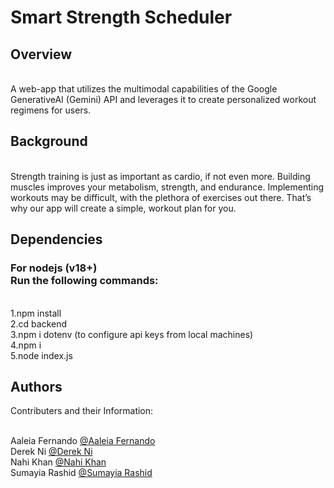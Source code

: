 # Smart Strength Scheduler 

## Overview

<br> A web-app that utilizes the multimodal capabilities of the Google GenerativeAI (Gemini) API and leverages it to create personalized workout regimens for users.

## Background

<br> Strength training is just as important as cardio, if not even more. Building muscles improves your metabolism, strength, and endurance. Implementing workouts may be difficult, with the plethora of exercises out there. That’s why our app will create a simple, workout plan for you.

## Dependencies

### For nodejs (v18+) <br>Run the following commands:
<br> 1.npm install
<br> 2.cd backend
<br> 3.npm i dotenv (to configure api keys from local machines)
<br> 4.npm i
<br> 5.node index.js


## Authors

Contributers and their Information:

<br>Aaleia Fernando [@Aaleia Fernando](https://www.linkedin.com/in/aaleia)
<br>Derek Ni [@Derek Ni](https://www.linkedin.com/in/derek-ni-a638a4267/)
<br>Nahi Khan [@Nahi Khan](https://www.linkedin.com/in/nahi-khan)
<br>Sumayia Rashid [@Sumayia Rashid](https://www.linkedin.com/in/sumayia-rashid?utm_source=share&utm_campaign=share_via&utm_content=profile&utm_medium=ios_app)

